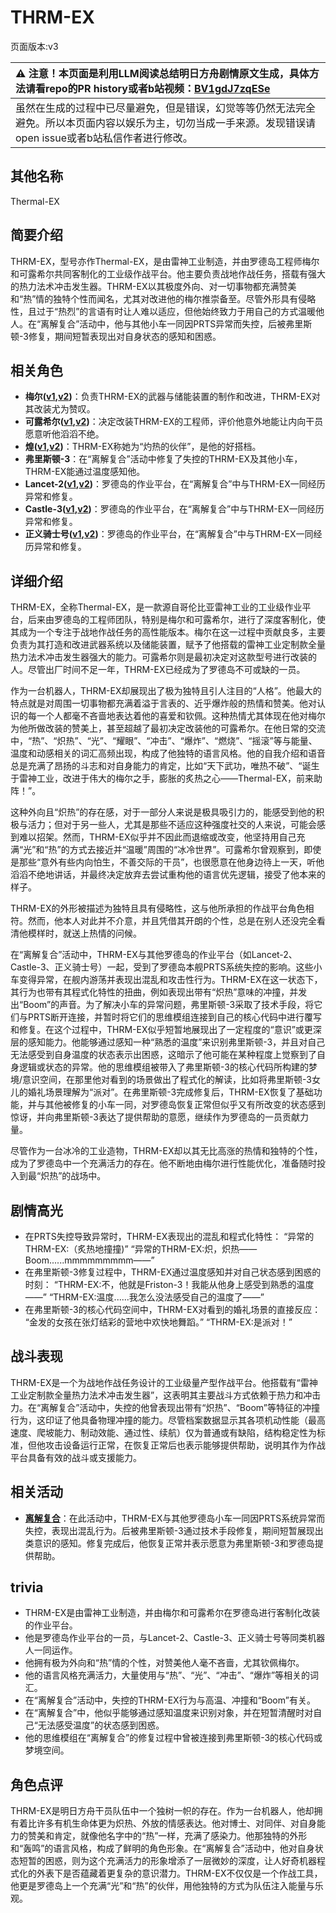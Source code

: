 # THRM-EX
页面版本:v3
 

| :warning: 注意！本页面是利用LLM阅读总结明日方舟剧情原文生成，具体方法请看repo的PR history或者b站视频：[BV1gdJ7zqESe](https://www.bilibili.com/video/BV1gdJ7zqESe/)         |
|:----------------------------|
| 虽然在生成的过程中已尽量避免，但是错误，幻觉等等仍然无法完全避免。所以本页面内容以娱乐为主，切勿当成一手来源。发现错误请open issue或者b站私信作者进行修改。|



## 其他名称
Thermal-EX
## 简要介绍
THRM-EX，型号亦作Thermal-EX，是由雷神工业制造，并由罗德岛工程师梅尔和可露希尔共同客制化的工业级作战平台。他主要负责战地作战任务，搭载有强大的热力法术冲击发生器。THRM-EX以其极度外向、对一切事物都充满赞美和“热”情的独特个性而闻名，尤其对改进他的梅尔推崇备至。尽管外形具有侵略性，且过于“热烈”的言语有时让人难以适应，但他始终致力于用自己的方式温暖他人。在“离解复合”活动中，他与其他小车一同因PRTS异常而失控，后被弗里斯顿-3修复，期间短暂表现出对自身状态的感知和困惑。
## 相关角色
-   **梅尔([v1](../chars/char_242_otter.md),[v2](char_242_otter.md))**：负责THRM-EX的武器与储能装置的制作和改进，THRM-EX对其改装尤为赞叹。
-   **可露希尔([v1](../chars/extended_char_ke_lu_xi_er.md),[v2](extended_char_ke_lu_xi_er.md))**：决定改装THRM-EX的工程师，评价他意外地能让内向干员愿意听他滔滔不绝。
-   **煌([v1](../chars/char_017_huang.md),[v2](char_017_huang.md))**：THRM-EX称她为“灼热的伙伴”，是他的好搭档。
-   **弗里斯顿-3**：在“离解复合”活动中修复了失控的THRM-EX及其他小车，THRM-EX能通过温度感知他。
-   **Lancet-2([v1](../chars/char_285_medic2.md),[v2](char_285_medic2.md))**：罗德岛的作业平台，在“离解复合”中与THRM-EX一同经历异常和修复。
-   **Castle-3([v1](../chars/char_286_cast3.md),[v2](char_286_cast3.md))**：罗德岛的作业平台，在“离解复合”中与THRM-EX一同经历异常和修复。
-   **正义骑士号([v1](../chars/char_4000_jnight.md),[v2](char_4000_jnight.md))**：罗德岛的作业平台，在“离解复合”中与THRM-EX一同经历异常和修复。
## 详细介绍
THRM-EX，全称Thermal-EX，是一款源自哥伦比亚雷神工业的工业级作业平台，后来由罗德岛的工程师团队，特别是梅尔和可露希尔，进行了深度客制化，使其成为一个专注于战地作战任务的高性能版本。梅尔在这一过程中贡献良多，主要负责为其打造和改进武器系统以及储能装置，赋予了他搭载的雷神工业定制款全量热力法术冲击发生器强大的能力。可露希尔则是最初决定对这款型号进行改装的人。尽管出厂时间不足一年，THRM-EX已经成为了罗德岛不可或缺的一员。

作为一台机器人，THRM-EX却展现出了极为独特且引人注目的“人格”。他最大的特点就是对周围一切事物都充满着溢于言表的、近乎爆炸般的热情和赞美。他对认识的每一个人都毫不吝啬地表达着他的喜爱和钦佩。这种热情尤其体现在他对梅尔为他所做改装的赞美上，甚至超越了最初决定改装他的可露希尔。在他日常的交流中，“热”、“炽热”、“光”、“耀眼”、“冲击”、“爆炸”、“燃烧”、“摇滚”等与能量、温度和动感相关的词汇高频出现，构成了他独特的语言风格。他的自我介绍和语音总是充满了昂扬的斗志和对自身能力的肯定，比如“天下武功，唯热不破”、“诞生于雷神工业，改进于伟大的梅尔之手，膨胀的炙热之心——Thermal-EX，前来助阵！”。

这种外向且“炽热”的存在感，对于一部分人来说是极具吸引力的，能感受到他的积极与活力；但对于另一些人，尤其是那些不适应这种强度社交的人来说，可能会感到难以招架。然而，THRM-EX似乎并不因此而退缩或改变，他坚持用自己充满“光”和“热”的方式去接近并“温暖”周围的“冰冷世界”。可露希尔曾观察到，即使是那些“意外有些内向怕生，不善交际的干员”，也很愿意在他身边待上一天，听他滔滔不绝地讲话，并最终决定放弃去尝试重构他的语言优先逻辑，接受了他本来的样子。

THRM-EX的外形被描述为独特且具有侵略性，这与他所承担的作战平台角色相符。然而，他本人对此并不介意，并且凭借其开朗的个性，总是在别人还没完全看清他模样时，就送上热情的问候。

在“离解复合”活动中，THRM-EX与其他罗德岛的作业平台（如Lancet-2、Castle-3、正义骑士号）一起，受到了罗德岛本舰PRTS系统失控的影响。这些小车变得异常，在舰内游荡并表现出混乱和攻击性行为。THRM-EX在这一状态下，其行为也带有其程式化特性的扭曲，例如表现出带有“炽热”意味的冲撞，并发出“Boom”的声音。为了解决小车的异常问题，弗里斯顿-3采取了技术手段，将它们与PRTS断开连接，并暂时将它们的思维模组连接到自己的核心代码中进行覆写和修复。在这个过程中，THRM-EX似乎短暂地展现出了一定程度的“意识”或更深层的感知能力。他能够通过感知一种“熟悉的温度”来识别弗里斯顿-3，并且对自己无法感受到自身温度的状态表示出困惑，这暗示了他可能在某种程度上觉察到了自身逻辑或状态的异常。他的思维模组被带入了弗里斯顿-3的核心代码所构建的梦境/意识空间，在那里他对看到的场景做出了程式化的解读，比如将弗里斯顿-3女儿的婚礼场景理解为“派对”。在弗里斯顿-3完成修复后，THRM-EX恢复了基础功能，并与其他被修复的小车一同，对罗德岛恢复正常但似乎又有所改变的状态感到惊讶，并向弗里斯顿-3表达了提供帮助的意愿，继续作为罗德岛的一员贡献力量。

尽管作为一台冰冷的工业造物，THRM-EX却以其无比高涨的热情和独特的个性，成为了罗德岛中一个充满活力的存在。他不断地由梅尔进行性能优化，准备随时投入到最“炽热”的战场中。
## 剧情高光
*   在PRTS失控导致异常时，THRM-EX表现出的混乱和程式化特性：
    “异常的THRM-EX:（炙热地撞撞)”
    “异常的THRM-EX:炽，炽热——Boom......mmmmmmmmm——”
*   在弗里斯顿-3修复过程中，THRM-EX通过温度感知并对自己状态感到困惑的时刻：
    “THRM-EX:不，他就是Friston-3！我能从他身上感受到熟悉的温度——”
    “THRM-EX:温度......我怎么没法感受自己的温度了——”
*   在弗里斯顿-3的核心代码空间中，THRM-EX对看到的婚礼场景的直接反应：
    “金发的女孩在张灯结彩的营地中欢快地舞蹈。”
    “THRM-EX:是派对！”
## 战斗表现
THRM-EX是一个为战地作战任务设计的工业级量产型作战平台。他搭载有“雷神工业定制款全量热力法术冲击发生器”，这表明其主要战斗方式依赖于热力和冲击力。在“离解复合”活动中，失控的他曾表现出带有“炽热”、“Boom”等特征的冲撞行为，这印证了他具备物理冲撞的能力。尽管档案数据显示其各项机动性能（最高速度、爬坡能力、制动效能、通过性、续航）仅为普通或有缺陷，结构稳定性为标准，但他攻击设备运行正常，在恢复正常后也表示能够提供帮助，说明其作为作战平台具备有效的战斗或支援能力。
## 相关活动
-   **[离解复合](../stories/main_15.md)**：在此活动中，THRM-EX与其他罗德岛小车一同因PRTS系统异常而失控，表现出混乱行为。后被弗里斯顿-3通过技术手段修复，期间短暂展现出类意识的感知。修复完成后，他恢复正常并表示愿意为弗里斯顿-3和罗德岛提供帮助。
## trivia
*   THRM-EX是由雷神工业制造，并由梅尔和可露希尔在罗德岛进行客制化改装的作业平台。
*   他是罗德岛作业平台的一员，与Lancet-2、Castle-3、正义骑士号等同类机器人一同运作。
*   他拥有极为外向和“热”情的个性，对赞美他人毫不吝啬，尤其钦佩梅尔。
*   他的语言风格充满活力，大量使用与“热”、“光”、“冲击”、“爆炸”等相关的词汇。
*   在“离解复合”活动中，失控的THRM-EX行为与高温、冲撞和“Boom”有关。
*   在“离解复合”中，他似乎能够通过感知温度来识别对象，并在短暂清醒时对自己“无法感受温度”的状态感到困惑。
*   他的思维模组在“离解复合”的修复过程中曾被连接到弗里斯顿-3的核心代码或梦境空间。
## 角色点评
THRM-EX是明日方舟干员队伍中一个独树一帜的存在。作为一台机器人，他却拥有着比许多有机生命体更为炽热、外放的情感表达。他对博士、对同伴、对自身能力的赞美和肯定，就像他名字中的“热”一样，充满了感染力。他那独特的外形和“轰鸣”的语言风格，构成了鲜明的角色形象。在“离解复合”活动中，他对自身状态短暂的困惑，则为这个充满活力的形象增添了一层微妙的深度，让人好奇机器程式化的外表下是否蕴藏着更复杂的意识潜力。THRM-EX不仅仅是一个作战工具，他更是罗德岛上一个充满“光”和“热”的伙伴，用他独特的方式为队伍注入能量与乐观。